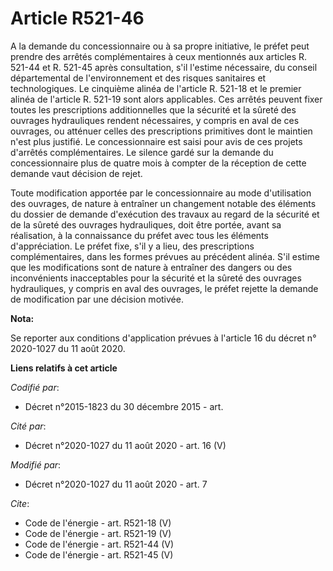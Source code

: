 # Article R521-46

A la demande du concessionnaire ou à sa propre initiative, le préfet peut prendre des arrêtés complémentaires à ceux
mentionnés aux articles R. 521-44 et R. 521-45 après consultation, s'il l'estime nécessaire, du conseil départemental de
l'environnement et des risques sanitaires et technologiques. Le cinquième alinéa de l'article R. 521-18 et le premier alinéa
de l'article R. 521-19 sont alors applicables. Ces arrêtés peuvent fixer toutes les prescriptions additionnelles que la
sécurité et la sûreté des ouvrages hydrauliques rendent nécessaires, y compris en aval de ces ouvrages, ou atténuer celles
des prescriptions primitives dont le maintien n'est plus justifié. Le concessionnaire est saisi pour avis de ces projets
d'arrêtés complémentaires. Le silence gardé sur la demande du concessionnaire plus de quatre mois à compter de la réception
de cette demande vaut décision de rejet. 

Toute modification apportée par le concessionnaire au mode d'utilisation des ouvrages, de nature à entraîner un changement
notable des éléments du dossier de demande d'exécution des travaux au regard de la sécurité et de la sûreté des ouvrages
hydrauliques, doit être portée, avant sa réalisation, à la connaissance du préfet avec tous les éléments d'appréciation. Le
préfet fixe, s'il y a lieu, des prescriptions complémentaires, dans les formes prévues au précédent alinéa. S'il estime que
les modifications sont de nature à entraîner des dangers ou des inconvénients inacceptables pour la sécurité et la sûreté des
ouvrages hydrauliques, y compris en aval des ouvrages, le préfet rejette la demande de modification par une décision motivée.

**Nota:**

Se reporter aux conditions d'application prévues à l'article 16 du décret n° 2020-1027 du 11 août 2020.

**Liens relatifs à cet article**

_Codifié par_:

  - Décret n°2015-1823 du 30 décembre 2015 - art.

_Cité par_:

  - Décret n°2020-1027 du 11 août 2020 - art. 16 (V)

_Modifié par_:

  - Décret n°2020-1027 du 11 août 2020 - art. 7

_Cite_:

  - Code de l'énergie - art. R521-18 (V)
  - Code de l'énergie - art. R521-19 (V)
  - Code de l'énergie - art. R521-44 (V)
  - Code de l'énergie - art. R521-45 (V)
